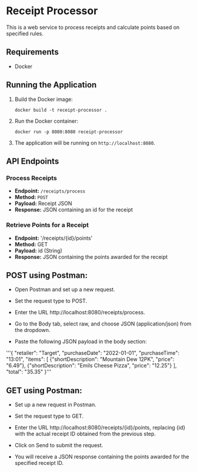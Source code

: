 # Receipt Processor

This is a web service to process receipts and calculate points based on specified rules.

## Requirements

- Docker

## Running the Application

1. Build the Docker image:

    ```
    docker build -t receipt-processor .
    ```

2. Run the Docker container:

    ```
    docker run -p 8080:8080 receipt-processor
    ```

3. The application will be running on `http://localhost:8080`.

## API Endpoints

### Process Receipts

- **Endpoint:** `/receipts/process`
- **Method:** `POST`
- **Payload:** Receipt JSON
- **Response:** JSON containing an id for the receipt


### Retrieve Points for a Receipt
- **Endpoint:** '/receipts/{id}/points'
- **Method:** GET
- **Payload:** id (String)
- **Response:** JSON containing the points awarded for the receipt


## POST using Postman:

- Open Postman and set up a new request.

- Set the request type to POST.

- Enter the URL http://localhost:8080/receipts/process.

- Go to the Body tab, select raw, and choose JSON (application/json) from the dropdown.

- Paste the following JSON payload in the body section:

'''{
        "retailer": "Target",
        "purchaseDate": "2022-01-01",
        "purchaseTime": "13:01",
        "items": [
            {"shortDescription": "Mountain Dew 12PK", "price": "6.49"},
            {"shortDescription": "Emils Cheese Pizza", "price": "12.25"}
        ],
        "total": "35.35"
    }'''


## GET using Postman:

- Set up a new request in Postman.

- Set the request type to GET.

- Enter the URL http://localhost:8080/receipts/{id}/points, replacing {id} with the actual receipt ID obtained from the previous step.

- Click on Send to submit the request.

- You will receive a JSON response containing the points awarded for the specified receipt ID.